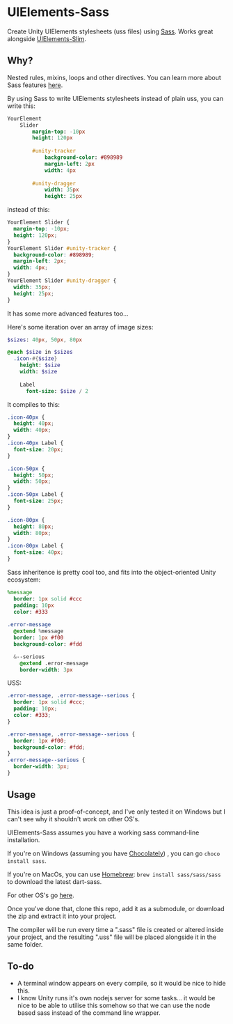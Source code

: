 # UIElements-Sass
Create Unity UIElements stylesheets (uss files) using [Sass](https://sass-lang.com/).
Works great alongside [UIElements-Slim](https://github.com/eidetic-av/UIElements-Slim).

## Why?
Nested rules, mixins, loops and other directives. You can learn more about Sass features [here](https://sass-lang.com/documentation).

By using Sass to write UIElements stylesheets instead of plain uss, you can write this:
```sass
YourElement
    Slider
        margin-top: -10px
        height: 120px
        
        #unity-tracker
            background-color: #898989
            margin-left: 2px
            width: 4px
            
        #unity-dragger
            width: 35px
            height: 25px
```
instead of this:
```css
YourElement Slider {
  margin-top: -10px;
  height: 120px;
}
YourElement Slider #unity-tracker {
  background-color: #898989;
  margin-left: 2px;
  width: 4px;
}
YourElement Slider #unity-dragger {
  width: 35px;
  height: 25px;
}
```

It has some more advanced features too...

Here's some iteration over an array of image sizes:
```sass
$sizes: 40px, 50px, 80px

@each $size in $sizes
  .icon-#{$size}
    height: $size
    width: $size
    
    Label
      font-size: $size / 2
```
It compiles to this:
```css
.icon-40px {
  height: 40px;
  width: 40px;
}
.icon-40px Label {
  font-size: 20px;
}

.icon-50px {
  height: 50px;
  width: 50px;
}
.icon-50px Label {
  font-size: 25px;
}

.icon-80px {
  height: 80px;
  width: 80px;
}
.icon-80px Label {
  font-size: 40px;
}
```

Sass inheritence is pretty cool too, and fits into the object-oriented Unity ecosystem:
```sass
%message
  border: 1px solid #ccc
  padding: 10px
  color: #333
  
.error-message
  @extend %message
  border: 1px #f00
  background-color: #fdd

  &--serious
    @extend .error-message
    border-width: 3px
```
USS:
```css
.error-message, .error-message--serious {
  border: 1px solid #ccc;
  padding: 10px;
  color: #333;
}

.error-message, .error-message--serious {
  border: 1px #f00;
  background-color: #fdd;
}
.error-message--serious {
  border-width: 3px;
}
```

## Usage
This idea is just a proof-of-concept, and I've only tested it on Windows but I can't see why it shouldn't work on other OS's.

UIElements-Sass assumes you have a working sass command-line installation.

If you're on Windows (assuming you have [Chocolately](https://chocolatey.org/)) , you can go `choco install sass`.

If you're on MacOs, you can use [Homebrew](https://brew.sh/): `brew install sass/sass/sass` to download the latest dart-sass.

For other OS's go [here](https://sass-lang.com/install).

Once you've done that, clone this repo, add it as a submodule, or download the zip and extract it into your project.

The compiler will be run every time a ".sass" file is created or altered inside your project, and the resulting ".uss" file will be placed alongside it in the same folder.

## To-do
* A terminal window appears on every compile, so it would be nice to hide this.
* I know Unity runs it's own nodejs server for some tasks... it would be nice to be able to utilise this somehow so that we can use the node based sass instead of the command line wrapper.
